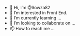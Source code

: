 - 👋 Hi, I’m @Sowza82
- 👀 I’m interested in Front End.
- 🌱 I’m currently learning ...
- 💞️ I’m looking to collaborate on ...
- 📫 How to reach me ...

<!---
Sowza82/Sowza82 is a ✨ special ✨ repository because its `README.md` (this file) appears on your GitHub profile.
You can click the Preview link to take a look at your changes.
--->
